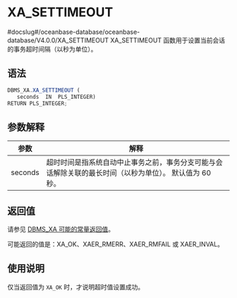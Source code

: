 XA_SETTIMEOUT 
==================================
#docslug#/oceanbase-database/oceanbase-database/V4.0.0/XA_SETTIMEOUT
XA_SETTIMEOUT 函数用于设置当前会话的事务超时间隔（以秒为单位）。

语法 
-----------

```javascript
DBMS_XA.XA_SETTIMEOUT (
   seconds  IN  PLS_INTEGER)
RETURN PLS_INTEGER;
```



参数解释 
-------------



| **参数**  |                         **解释**                         |
|---------|--------------------------------------------------------|
| seconds | 超时时间是指系统自动中止事务之前，事务分支可能与会话解除关联的最长时间（以秒为单位）。 默认值为 60 秒。 |



返回值 
------------

请参见 [DBMS_XA 可能的常量返回值](../19.DBMS_XA/2.dbms_xa-constant-1.md)。

可能返回的值是：XA_OK、XAER_RMERR、XAER_RMFAIL 或 XAER_INVAL。

使用说明 
-------------------------

仅当返回值为 `XA_OK` 时，才说明超时值设置成功。
